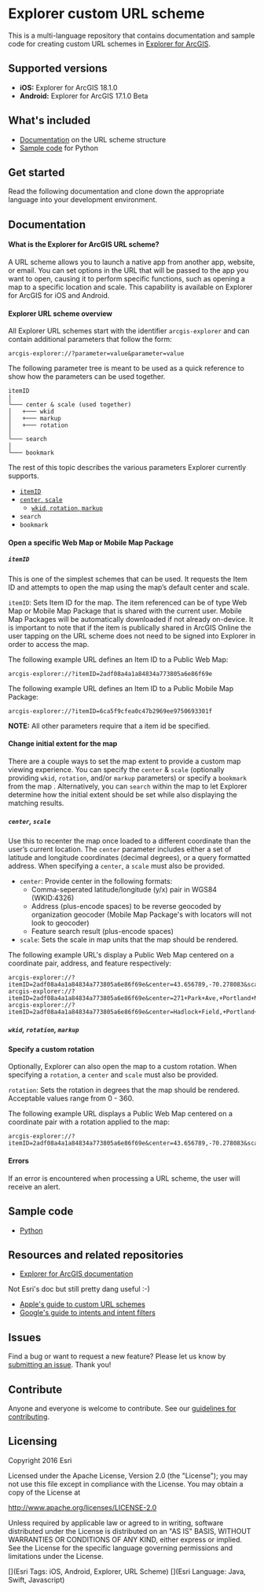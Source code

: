 # Explorer custom URL scheme

This is a multi-language repository that contains documentation and sample code for creating custom URL schemes in [Explorer for ArcGIS](http://doc.arcgis.com/en/Explorer/).

## Supported versions

* **iOS:** Explorer for ArcGIS 18.1.0
* **Android:** Explorer for ArcGIS 17.1.0 Beta

## What's included

* [Documentation](#documentation) on the URL scheme structure
* [Sample code](#sample) for Python

## Get started

Read the following documentation and clone down the appropriate language into your development environment.
<a name="documentation"></a>

## Documentation

#### What is the Explorer for ArcGIS URL scheme?

A URL scheme allows you to launch a native app from another app, website, or email. You can set options in the URL that will be passed to the app you want to open, causing it to perform specific functions, such as opening a map to a specific location and scale. This capability is available on Explorer for ArcGIS for iOS and Android.

#### Explorer URL scheme overview

All Explorer URL schemes start with the identifier `arcgis-explorer` and can contain additional parameters that follow the form:

`
arcgis-explorer://?parameter=value&parameter=value
`

The following parameter tree is meant to be used as a quick reference to show how the parameters can be used together.

```
itemID
│  
└─── center & scale (used together)
│   +─── wkid
│   +─── markup
│   +─── rotation
│   
└─── search
│  
└─── bookmark 
```

The rest of this topic describes the various parameters Explorer currently supports.
* [`itemID`](#itemid)
* [`center`, `scale`](#center-scale)
  * [`wkid`, `rotation`, `markup`](wkid-rotation-markup)
* `search`
* `bookmark`


#### Open a specific Web Map or Mobile Map Package 
##### `itemID`

This is one of the simplest schemes that can be used. It requests the Item ID and attempts to open the map using the map’s default center and scale.

`itemID`: Sets Item ID for the map. The item referenced can be of type Web Map or Mobile Map Package that is shared with the current user. Mobile Map Packages will be automatically downloaded if not already on-device. It is important to note that if the item is publically shared in ArcGIS Online the user tapping on the URL scheme does not need to be signed into Explorer in order to access the map.

The following example URL defines an Item ID to a Public Web Map:

```
arcgis-explorer://?itemID=2adf08a4a1a84834a773805a6e86f69e
```

The following example URL defines an Item ID to a Public Mobile Map Package:

```
arcgis-explorer://?itemID=6ca5f9cfea0c47b2969ee9750693301f
```

**NOTE:** All other parameters require that a item id be specified.

#### Change initial extent for the map

There are a couple ways to set the map extent to provide a custom map viewing experience. You can specify the `center` & `scale` (optionally providing `wkid`, `rotation`, and/or `markup` parameters) or specify a `bookmark` from the map . Alternatively, you can `search` within the map to let Explorer determine how the initial extent should be set while also displaying the matching results. 

##### `center`, `scale`

Use this to recenter the map once loaded to a different coordinate than the user’s current location. The `center` parameter includes either a set of latitude and longitude coordinates (decimal degrees), or a query formatted address. When specifying a `center`, a `scale` must also be provided.

- `center`: Provide center in the following formats:
  - Comma-seperated latitude/longitude (y/x) pair in WGS84 (WKID:4326)
  - Address (plus-encode spaces) to be reverse geocoded by organization geocoder (Mobile Map Package's with locators will not look to geocoder)
  - Feature search result (plus-encode spaces)
- `scale`: Sets the scale in map units that the map should be rendered.


The following example URL's display a Public Web Map centered on a coordinate pair, address, and feature respectively:

```
arcgis-explorer://?itemID=2adf08a4a1a84834a773805a6e86f69e&center=43.656789,-70.278083&scale=90000
arcgis-explorer://?itemID=2adf08a4a1a84834a773805a6e86f69e&center=271+Park+Ave,+Portland+ME&scale=90000
arcgis-explorer://?itemID=2adf08a4a1a84834a773805a6e86f69e&center=Hadlock+Field,+Portland+ME&scale=15000
```

##### `wkid`, `rotation`, `markup`



#### Specify a custom rotation

Optionally, Explorer can also open the map to a custom rotation. When specifying a `rotation`, a `center` and `scale` must also be provided.

`rotation`: Sets the rotation in degrees that the map should be rendered. Acceptable values range from 0 - 360.

The following example URL displays a Public Web Map centered on a coordinate pair with a rotation applied to the map:

```
arcgis-explorer://?itemID=2adf08a4a1a84834a773805a6e86f69e&center=43.656789,-70.278083&scale=90000&rotation=180
```

#### Errors
If an error is encountered when processing a URL scheme, the user will receive an alert.
<a name="sample"></a>

## Sample code

* [Python](https://github.com/Esri/explorer-integration/tree/master/src/Python)

## Resources and related repositories

* [Explorer for ArcGIS documentation](http://doc.arcgis.com/en/explorer/)

Not Esri's doc but still pretty dang useful :-)

* [Apple's guide to custom URL schemes](https://developer.apple.com/library/ios/featuredarticles/iPhoneURLScheme_Reference/Introduction/Introduction.html#//apple_ref/doc/uid/TP40007899)
* [Google's guide to intents and intent filters](https://developer.android.com/guide/components/intents-filters.html)

## Issues

Find a bug or want to request a new feature? Please let us know by [submitting an issue](https://github.com/Esri/explorer-integration/issues/new). Thank you!

## Contribute

Anyone and everyone is welcome to contribute. See our [guidelines for contributing](https://github.com/esri/contributing).

## Licensing
Copyright 2016 Esri

Licensed under the Apache License, Version 2.0 (the "License");
you may not use this file except in compliance with the License.
You may obtain a copy of the License at

   http://www.apache.org/licenses/LICENSE-2.0

Unless required by applicable law or agreed to in writing, software
distributed under the License is distributed on an "AS IS" BASIS,
WITHOUT WARRANTIES OR CONDITIONS OF ANY KIND, either express or implied.
See the License for the specific language governing permissions and
limitations under the License.

[](Esri Tags: iOS, Android, Explorer, URL Scheme)
[](Esri Language: Java, Swift, Javascript)
